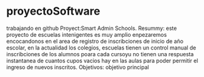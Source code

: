 proyectoSoftware
================

trabajando en github
Proyect:Smart Admin Schools.
Resummy: este proyecto de escuelas intenigentes es muy amplio enpezaremos encocandonos en el area de registro de inscribciones de inicio de año escolar, en la actualidad los colegios, escuelas  tienen un control  manual de inscribciones de los alumnos poara cada cursoyu no tienen una respuesta instantanea de cuantos cupos vacios hay en las aulas para poder permitir el ingreso de nuevos inscritos. 
Objetivos:
objetivo principal
